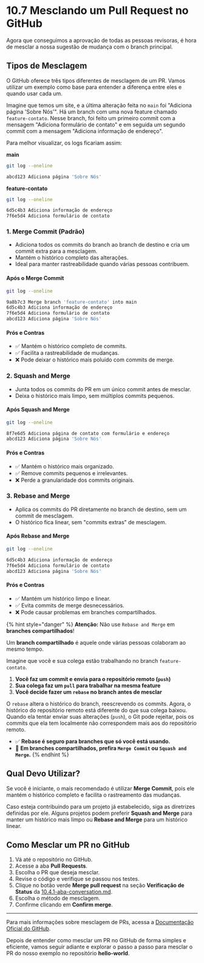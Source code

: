 # 10.7 Mesclando um Pull Request no GitHub

Agora que conseguimos a aprovação de todas as pessoas revisoras, é hora de mesclar a nossa sugestão de mudança com o branch principal.

## Tipos de Mesclagem

O GitHub oferece três tipos diferentes de mesclagem de um PR. Vamos utilizar um exemplo como base para entender a diferença entre eles e quando usar cada um.

Imagine que temos um site, e a última alteração feita no `main` foi "Adiciona página 'Sobre Nós'". Há um branch com uma nova feature chamado `feature-contato`. Nesse branch, foi feito um primeiro commit com a mensagem "Adiciona formulário de contato" e em seguida um segundo commit com a mensagem "Adiciona informação de endereço".

Para melhor visualizar, os logs ficariam assim:

**main**

```bash
git log --oneline
```

```bash
abcd123 Adiciona página 'Sobre Nós'
```

**feature-contato**

```bash
git log --oneline
```

```bash
6d5c4b3 Adiciona informação de endereço
7f6e5d4 Adiciona formulário de contato
```

### 1. Merge Commit (Padrão)

* Adiciona todos os commits do branch ao branch de destino e cria um commit extra para a mesclagem.
* Mantém o histórico completo das alterações.
* Ideal para manter rastreabilidade quando várias pessoas contribuem.

#### Após o Merge Commit

```bash
git log --oneline
```

```bash
9a8b7c3 Merge branch 'feature-contato' into main
6d5c4b3 Adiciona informação de endereço
7f6e5d4 Adiciona formulário de contato
abcd123 Adiciona página 'Sobre Nós'
```

#### Prós e Contras

* ✅ Mantém o histórico completo de commits.
* ✅ Facilita a rastreabilidade de mudanças.
* ❌ Pode deixar o histórico mais poluído com commits de merge.

### 2. Squash and Merge

* Junta todos os commits do PR em um único commit antes de mesclar.
* Deixa o histórico mais limpo, sem múltiplos commits pequenos.

#### Após Squash and Merge

```bash
git log --oneline
```

```bash
8f7e6d5 Adiciona página de contato com formulário e endereço
abcd123 Adiciona página 'Sobre Nós'
```

#### Prós e Contras

* ✅ Mantém o histórico mais organizado.
* ✅ Remove commits pequenos e irrelevantes.
* ❌ Perde a granularidade dos commits originais.

### 3. Rebase and Merge

* Aplica os commits do PR diretamente no branch de destino, sem um commit de mesclagem.
* O histórico fica linear, sem "commits extras" de mesclagem.

#### Após Rebase and Merge

```bash
git log --oneline
```

```bash
6d5c4b3 Adiciona informação de endereço
7f6e5d4 Adiciona formulário de contato
abcd123 Adiciona página 'Sobre Nós'
```

#### Prós e Contras

* ✅ Mantém um histórico limpo e linear.
* ✅ Evita commits de merge desnecessários.
* ❌ Pode causar problemas em branches compartilhados.

{% hint style="danger" %}
**Atenção:** Não use `Rebase and Merge` em **branches compartilhados**!

Um **branch compartilhado** é aquele onde várias pessoas colaboram ao mesmo tempo.&#x20;

Imagine que você e sua colega estão trabalhando no branch `feature-contato`.

1. **Você faz um commit e envia para o repositório remoto (`push`)**
2. **Sua colega faz um `pull` para trabalhar na mesma feature**
3. **Você decide fazer um `rebase` no branch antes de mesclar**

O `rebase` altera o histórico do branch, reescrevendo os commits. Agora, o histórico do repositório remoto está diferente do que sua colega baixou. Quando ela tentar enviar suas alterações (`push`), o Git pode rejeitar, pois os commits que ela tem localmente não correspondem mais aos do repositório remoto.

* ✅ **Rebase é seguro para branches que só você está usando.**
* 🚨 **Em branches compartilhados, prefira `Merge Commit` ou `Squash and Merge`.**
{% endhint %}

## Qual Devo Utilizar?

Se você é iniciante, o mais recomendado é utilizar **Merge Commit**, pois ele mantém o histórico completo e facilita o rastreamento das mudanças.

Caso esteja contribuindo para um projeto já estabelecido, siga as diretrizes definidas por ele. Alguns projetos podem preferir **Squash and Merge** para manter um histórico mais limpo ou **Rebase and Merge** para um histórico linear.

## Como Mesclar um PR no GitHub

1. Vá até o repositório no GitHub.
2. Acesse a aba **Pull Requests**.
3. Escolha o PR que deseja mesclar.
4. Revise o código e verifique se passou nos testes.
5. Clique no botão verde **Merge pull request** na seção **Verificação de Status** da [10.4.1-aba-conversation.md](../10.4-pagina-de-um-pull-request-no-github/10.4.1-aba-conversation.md "mention").
6. Escolha o método de mesclagem.
7. Confirme clicando em **Confirm merge**.

***

Para mais informações sobre mesclagem de PRs, acessa a [Documentação Oficial do GitHub](https://docs.github.com/pt/pull-requests/collaborating-with-pull-requests/incorporating-changes-from-a-pull-request/merging-a-pull-request).

Depois de entender como mesclar um PR no GitHub de forma simples e eficiente, vamos seguir adiante e explorar o passo a passo para mesclar o PR do nosso exemplo no repositório **hello-world**.
